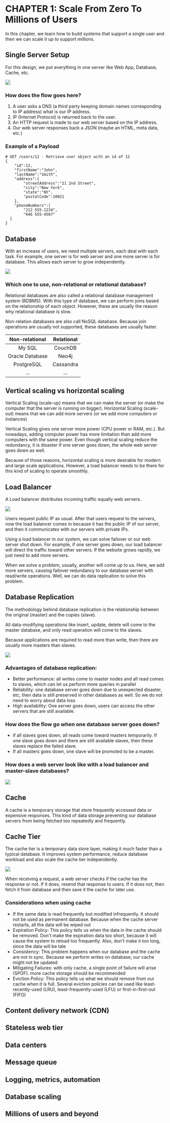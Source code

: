 # CHAPTER 1: Scale From Zero To Millions of Users

In this chapter, we learn how to build systems that support a single user and then we can scale it up to support millions.

## Single Server Setup

For this design, we put everything in one server like Web App, Database, Cache, etc.<br/>

<img src="https://github.com/matoanbach/System-Design-Notes/blob/main/System%20Design%20By%20Alex%20Xu/Chapter-1/pics/figure1-1.png">

### How does the flow goes here?

1. A user asks a DNS (a third party keeping domain names corresponding to IP address) what is our IP address.
2. IP (Internet Protocol) is returned back to the user.
3. An HTTP request is made to our web server based on the IP address.
4. Our web server responses back a JSON (maybe an HTML, meta data, etc.)

### Example of a Payload

```
# GET /users/12 - Retrieve user object with an id of 12
{
    "id":12,
    "firstName":"John",
    "lastName":"Smith",
    "address":{
        "streetAddress":"21 2nd Street",
        "city":"New York",
        "state":"NY",
        "postalCode":10021
    },
    "phoneNumbers":[
        "212 555-1234",
        "646 555-4567"
  ]
}
```

## Database

With an increase of users, we need multiple servers, each deal with each task. For example, one server is for web server and one more server is for database. This allows each server to grow independently.

<img src="https://github.com/matoanbach/System-Design-Notes/blob/main/System%20Design%20By%20Alex%20Xu/Chapter-1/pics/figure1-3.png">

### Which one to use, non-relational or relational database?

Relational databases are also called a relational database management system (RDBMS). With this type of database, we can perform joins based on the relationship of each object. However, these are usually the reason why relational database is slow.

Non-relation databases are also call NoSQL database. Because join operations are usually not supported, these databases are usually faster.

| Non-relational  | Relational |
| :-------------: | :--------: |
|     My SQL      |  CouchDB   |
| Oracle Database |   Neo4j    |
|   PostgreSQL    | Cassandra  |
|       ...       |    ...     |

## Vertical scaling vs horizontal scaling
Vertical Scaling (scale-up) means that we can make the server (or make the computer that the server is running on bigger). Horizontal Scaling (scale-out) means that we can add more servers (or we add more computers or instances)

Vertical Scaling gives one server more power (CPU power or RAM, etc.). But nowadays, adding computer power has more limitation than add more computers with the same power. Even though vertical scaling reduce the redundancy, it is disaster if one server goes down, the whole web server goes down as well.

Because of those reasons, horizontal scaling is more desirable for modern and large scale applications. However, a load balancer needs to be there for this kind of scaling to operate smoothly.

## Load Balancer

A Load balancer distributes incoming traffic equally web servers.

<img src="https://github.com/matoanbach/System-Design-Notes/blob/main/System%20Design%20By%20Alex%20Xu/Chapter-1/pics/figure1-4.png">

Users request public IP as usual. After that users request to the servers, now the load balancer comes in because it has the public IP of our server, and then it communicates with our servers with private IPs.

Using a load balancer in our system, we can solve failover or our web server shut down. For example, if one server goes down, our load balancer will direct the traffic toward other servers. If the website grows rapidly, we just need to add more servers.

When we solve a problem, usually, another will come up to us. Here, we add more servers, causing failover redundancy to our database server with read/write operations. Well, we can do data replication to solve this problem. 


## Database Replication

The methodology behind database replication is the relationship between the original (master) and the copies (slave).

All data-modifying operations like insert, update, delete will come to the master database, and only read operation will come to the slaves. 

Because applications are required to read more than write, then there are usually more masters than slaves.

<img src="https://github.com/matoanbach/System-Design-Notes/blob/main/System%20Design%20By%20Alex%20Xu/Chapter-1/pics/figure1-5.png">

### Advantages of database replication:
<ul>
    <li>Better performance: all writes come to master nodes and all read comes to slaves, which can let us perform more queries in parallel</li>
    <li>Reliability: one database server goes down due to unexpected disaster, etc, then data is still preserved in other databases as well. So we do not need to worry about data loss</li>
    <li>High availability: One server goes down, users can access the other servers that are still available. </li>
</ul>

### How does the flow go when one database server goes down?
<ul>
    <li>if all slaves goes down, all reads come toward masters temporarily. If one slave goes down and there are still available slaves, then these slaves replace the failed slave.</li>
    <li>If all masters goes down, one slave will be promoted to be a master.</li>
</ul>

### How does a web server look like with a load balancer and master-slave databases?

<img src="https://github.com/matoanbach/System-Design-Notes/blob/main/System%20Design%20By%20Alex%20Xu/Chapter-1/pics/figure1-6.png">

## Cache

A cache is a temporary storage that store frequently accessed data or expensive responses. This kind of data storage preventing our database servers from being fetched too repeatedly and frequently.

## Cache Tier

The cache tier is a temporary data store layer, making it much faster than a typical database. It improves system performance, reduce database workload and also scale the cache tier independently.

<img src="https://github.com/matoanbach/System-Design-Notes/blob/main/System%20Design%20By%20Alex%20Xu/Chapter-1/pics/figure1-7.png">

When receiving a request, a web server checks if the cache has the response or not. If it does, resend that response to users. If it does not, then fetch it from database and then save it the cache for later use.

### Considerations when using cache

<ul>
    <li>If the same data is read frequently but modified infrequently. It should not be used as permanent database. Because when the cache server restarts, all the data will be wiped out </li>
    <li>Expiration Policy: This policy tells us when the data in the cache should be removed. Don't make the expiration data too short, because it will cause the system to reload too frequently. Also, don't make it too long, since the data will be tale</li>
    <li>Consistency: This problem happens when our database and the cache are not in sync. Because we perform writes on database, our cache might not be updated</li>
    <li>Mitigating Failures: with only cache, a single point of failure will arise (SPOF). more cache storage should be recommended</li>
    <li>Eviction Policy: This policy tells us what we should remove from our cache when it is full. Several eviction policies can be used like least-recently-used (LRU), least-frequently-used (LFU) or first-in-first-out (FIFO)</li>
</ul>

## Content delivery network (CDN)

## Stateless web tier

## Data centers

## Message queue

## Logging, metrics, automation 

## Database scaling

## Millions of users and beyond

